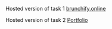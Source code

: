 Hosted version of task 1 [brunchify.online](https://brunchify.online/)



Hosted version of task 2 [Portfolio](https://codsoft.muhammadumer.dev/)
